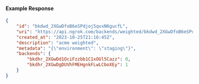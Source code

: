 <!-- Code generated for API Clients. DO NOT EDIT. -->

#### Example Response

```json
{
	"id": "bkdwd_2XGwDfoB6eSPdjoj5qvxN6gucfL",
	"uri": "https://api.ngrok.com/backends/weighted/bkdwd_2XGwDfoB6eSPdjoj5qvxN6gucfL",
	"created_at": "2023-10-25T21:16:45Z",
	"description": "acme weighted",
	"metadata": "{\"environment\": \"staging\"}",
	"backends": {
		"bkdhr_2XGwDd1OciFzzbb1C1xOUl5Cazz": 0,
		"bkdhr_2XGwDgDUVhFMEHgnkFLwLCboXEy": 1
	}
}
```
